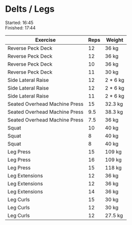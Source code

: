 # Delts / Legs

Started:  16:45 \
Finished: 17:44


| Exercise | Reps | Weight
| --- | --- | --- |
| Reverse Peck Deck | 12 | 36 kg |
| Reverse Peck Deck | 12 | 36 kg |
| Reverse Peck Deck | 10 | 36 kg |
| Reverse Peck Deck | 11 | 30 kg |
| Side Lateral Raise | 12 | 2 * 6 kg |
| Side Lateral Raise | 12 | 2 * 6 kg |
| Side Lateral Raise | 11 | 2 * 6 kg |
| Seated Overhead Machine Press | 15 | 32.3 kg |
| Seated Overhead Machine Press | 9.5 | 38.3 kg |
| Seated Overhead Machine Press | 7.5  | 36 kg |
| Squat | 10 | 40 kg |
| Squat | 8 | 40 kg |
| Squat | 8 | 40 kg |
| Leg Press | 15 | 109 kg |
| Leg Press | 16 | 109 kg |
| Leg Press | 15 | 118 kg |
| Leg Extensions | 12 | 36 kg |
| Leg Extensions | 12 | 36 kg |
| Leg Extensions | 14 |  36 kg |
| Leg Curls | 15 | 30 kg |
| Leg Curls | 12 | 30 kg |
| Leg Curls | 12 | 27.5 kg |
